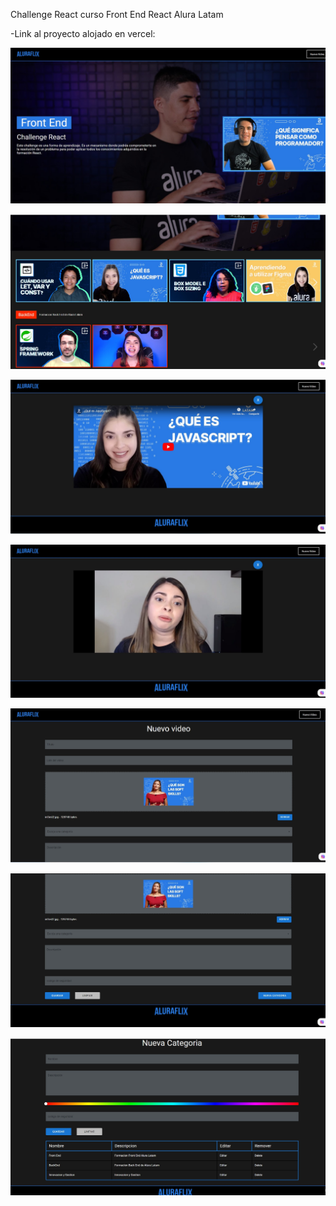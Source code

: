 Challenge React curso Front End React Alura Latam


-Link al proyecto alojado en vercel: 




![](aluraflix/fotos/foto1.jpg)

![](aluraflix/fotos/foto2.jpg)

![](aluraflix/fotos/foto3.jpg)

![](aluraflix/fotos/foto4.jpg)

![](aluraflix/fotos/foto5.jpg)

![](aluraflix/fotos/foto6.jpg)

![](aluraflix/fotos/foto7.jpg)